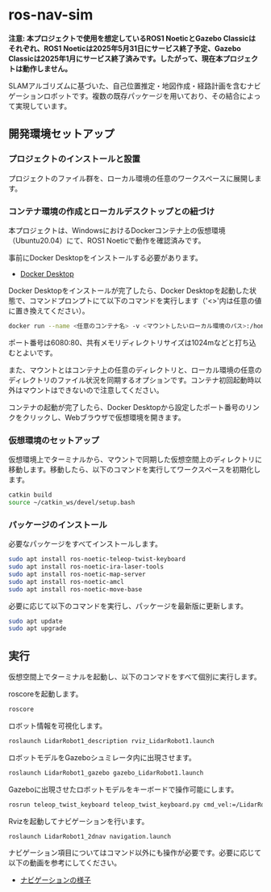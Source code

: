 # ros-nav-sim
**注意: 本プロジェクトで使用を想定しているROS1 NoeticとGazebo Classicはそれぞれ、ROS1 Noeticは2025年5月31日にサービス終了予定、Gazebo Classicは2025年1月にサービス終了済みです。したがって、現在本プロジェクトは動作しません。**

SLAMアルゴリズムに基づいた、自己位置推定・地図作成・経路計画を含むナビゲーションロボットです。複数の既存パッケージを用いており、その結合によって実現しています。

## 開発環境セットアップ
### プロジェクトのインストールと設置
プロジェクトのファイル群を、ローカル環境の任意のワークスペースに展開します。

### コンテナ環境の作成とローカルデスクトップとの紐づけ
本プロジェクトは、WindowsにおけるDockerコンテナ上の仮想環境（Ubuntu20.04）にて、ROS1 Noeticで動作を確認済みです。

事前にDocker Desktopをインストールする必要があります。
- [Docker Desktop](https://docs.docker.com/get-started/get-docker/)

Docker Desktopをインストールが完了したら、Docker Desktopを起動した状態で、コマンドプロンプトにて以下のコマンドを実行します（'<>'内は任意の値に置き換えてください）。
```bash
docker run --name <任意のコンテナ名> -v <マウントしたいローカル環境のパス>:/home/ubuntu/catkin_ws:cached -p <任意のホストポート>:<任意のコンテナポート> --shm-size=<共有メモリディレクトリのサイズ> tiryoh/ros-desktop-vnc:noetic
```
ポート番号は6080:80、共有メモリディレクトリサイズは1024mなどと打ち込むとよいです。

また、マウントとはコンテナ上の任意のディレクトリと、ローカル環境の任意のディレクトリのファイル状況を同期するオプションです。コンテナ初回起動時以外はマウントはできないので注意してください。

コンテナの起動が完了したら、Docker Desktopから設定したポート番号のリンクをクリックし、Webブラウザで仮想環境を開きます。

### 仮想環境のセットアップ
仮想環境上でターミナルから、マウントで同期した仮想空間上のディレクトリに移動します。移動したら、以下のコマンドを実行してワークスペースを初期化します。
```bash
catkin build
source ~/catkin_ws/devel/setup.bash
```

### パッケージのインストール
必要なパッケージをすべてインストールします。
```bash
sudo apt install ros-noetic-teleop-twist-keyboard
sudo apt install ros-noetic-ira-laser-tools
sudo apt install ros-noetic-map-server
sudo apt install ros-noetic-amcl
sudo apt install ros-noetic-move-base
```
必要に応じて以下のコマンドを実行し、パッケージを最新版に更新します。
```bash
sudo apt update
sudo apt upgrade
```

## 実行
仮想空間上でターミナルを起動し、以下のコンマドをすべて個別に実行します。

roscoreを起動します。
```bash
roscore
```

ロボット情報を可視化します。
```bash
roslaunch LidarRobot1_description rviz_LidarRobot1.launch
```

ロボットモデルをGazeboシュミレータ内に出現させます。
```bash
roslaunch LidarRobot1_gazebo gazebo_LidarRobot1.launch
```

Gazeboに出現させたロボットモデルをキーボードで操作可能にします。
```bash
rosrun teleop_twist_keyboard teleop_twist_keyboard.py cmd_vel:=/LidarRobot1/diff_drive_controller/cmd_vel
```

Rvizを起動してナビゲーションを行います。
```bash
roslaunch LidarRobot1_2dnav navigation.launch
```

ナビゲーション項目についてはコマンド以外にも操作が必要です。必要に応じて以下の動画を参考にしてください。
- [ナビゲーションの様子](https://www.youtube.com/watch?v=EorUtEn90ak)
